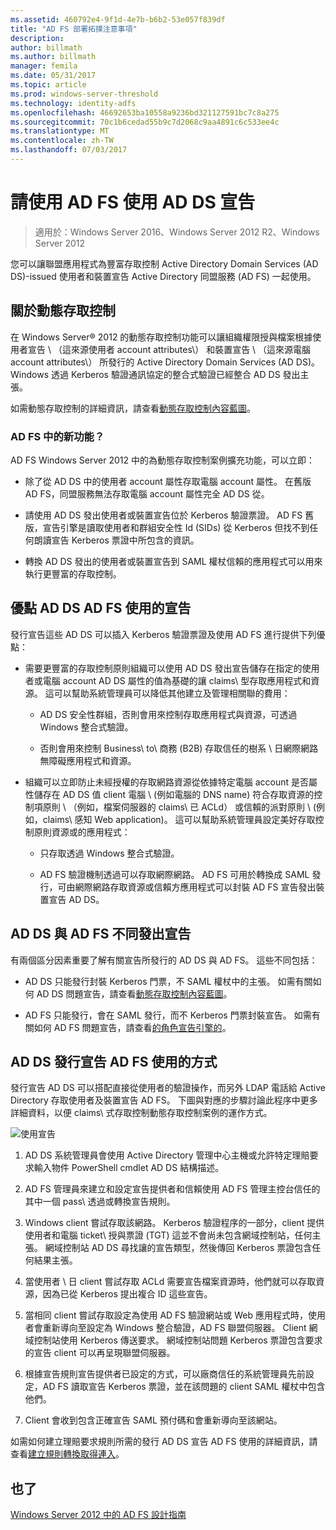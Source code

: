 ```yaml
---
ms.assetid: 460792e4-9f1d-4e7b-b6b2-53e057f839df
title: "AD FS 部署拓撲注意事項"
description: 
author: billmath
ms.author: billmath
manager: femila
ms.date: 05/31/2017
ms.topic: article
ms.prod: windows-server-threshold
ms.technology: identity-adfs
ms.openlocfilehash: 46692653ba10558a9236bd321127591bc7c8a275
ms.sourcegitcommit: 70c1b6cedad55b9c7d2068c9aa4891c6c533ee4c
ms.translationtype: MT
ms.contentlocale: zh-TW
ms.lasthandoff: 07/03/2017
---
```

# <a name="using-ad-ds-claims-with-ad-fs"></a>請使用 AD FS 使用 AD DS 宣告
  
>適用於：Windows Server 2016、Windows Server 2012 R2、Windows Server 2012
  
您可以讓聯盟應用程式為豐富存取控制 Active Directory Domain Services \(AD DS\)\-issued 使用者和裝置宣告 Active Directory 同盟服務 \(AD FS\) 一起使用。  
  
## <a name="about-dynamic-access-control"></a>關於動態存取控制  
在 Windows Server® 2012 的動態存取控制功能可以讓組織權限授與檔案根據使用者宣告 \ （這來源使用者 account attributes\） 和裝置宣告 \ （這來源電腦 account attributes\） 所發行的 Active Directory Domain Services \(AD DS\)。 Windows 透過 Kerberos 驗證通訊協定的整合式驗證已經整合 AD DS 發出主張。  
  
如需動態存取控制的詳細資訊，請查看[動態存取控制內容藍圖](../../solution-guides/Dynamic-Access-Control--Scenario-Overview.md#BKMK_APP)。  
  
### <a name="whats-new-in-ad-fs"></a>AD FS 中的新功能？  
AD FS Windows Server 2012 中的為動態存取控制案例擴充功能，可以立即：  
  
-   除了從 AD DS 中的使用者 account 屬性存取電腦 account 屬性。 在舊版 AD FS，同盟服務無法存取電腦 account 屬性完全 AD DS 從。  
  
-   請使用 AD DS 發出使用者或裝置宣告位於 Kerberos 驗證票證。 AD FS 舊版，宣告引擎是讀取使用者和群組安全性 Id \(SIDs\) 從 Kerberos 但找不到任何朗讀宣告 Kerberos 票證中所包含的資訊。  
  
-   轉換 AD DS 發出的使用者或裝置宣告到 SAML 權杖信賴的應用程式可以用來執行更豐富的存取控制。  
  
## <a name="benefits-of-using-ad-ds-claims-with-ad-fs"></a>優點 AD DS AD FS 使用的宣告  
發行宣告這些 AD DS 可以插入 Kerberos 驗證票證及使用 AD FS 進行提供下列優點：  
  
-   需要更豐富的存取控制原則組織可以使用 AD DS 發出宣告儲存在指定的使用者或電腦 account AD DS 屬性的值為基礎的讓 claims\ 型存取應用程式和資源。 這可以幫助系統管理員可以降低其他建立及管理相關聯的費用：  
  
    -   AD DS 安全性群組，否則會用來控制存取應用程式與資源，可透過 Windows 整合式驗證。  
  
    -   否則會用來控制 Business\ to\ 商務 \(B2B\) 存取信任的樹系 \ 日網際網路無障礙應用程式和資源。  
  
-   組織可以立即防止未經授權的存取網路資源從依據特定電腦 account 是否屬性儲存在 AD DS 值 client 電腦 \ (例如電腦的 DNS name\) 符合存取資源的控制項原則 \ （例如，檔案伺服器的 claims\ 已 ACLd） 或信賴的派對原則 \ (例如，claims\ 感知 Web application\)。 這可以幫助系統管理員設定美好存取控制原則資源或的應用程式：  
  
    -   只存取透過 Windows 整合式驗證。  
  
    -   AD FS 驗證機制透過可以存取網際網路。 AD FS 可用於轉換成 SAML 發行，可由網際網路存取資源或信賴方應用程式可以封裝 AD FS 宣告發出裝置宣告 AD DS。  
  
## <a name="differences-between-ad-ds-and-ad-fs-issued-claims"></a>AD DS 與 AD FS 不同發出宣告  
有兩個區分因素重要了解有關宣告所發行的 AD DS 與 AD FS。 這些不同包括：  
  
-   AD DS 只能發行封裝 Kerberos 門票，不 SAML 權杖中的主張。 如需有關如何 AD DS 問題宣告，請查看[動態存取控制內容藍圖](../../solution-guides/Dynamic-Access-Control--Scenario-Overview.md#BKMK_APP)。  
  
-   AD FS 只能發行，會在 SAML 發行，而不 Kerberos 門票封裝宣告。 如需有關如何 AD FS 問題宣告，請查看[的角色宣告引擎的](../../ad-fs/technical-reference/The-Role-of-the-Claims-Engine.md)。  
  
## <a name="how-ad-ds-issued-claims-work-with-ad-fs"></a>AD DS 發行宣告 AD FS 使用的方式  
發行宣告 AD DS 可以搭配直接從使用者的驗證操作，而另外 LDAP 電話給 Active Directory 存取使用者及裝置宣告 AD FS。 下圖與對應的步驟討論此程序中更多詳細資料，以便 claims\ 式存取控制動態存取控制案例的運作方式。  
  
![使用宣告](media/UsingADDSClaimswithADFS.gif)  
  
1.  AD DS 系統管理員會使用 Active Directory 管理中心主機或允許特定理賠要求輸入物件 PowerShell cmdlet AD DS 結構描述。  
  
2.  AD FS 管理員來建立和設定宣告提供者和信賴使用 AD FS 管理主控台信任的其中一個 pass\ 透過或轉換宣告規則。  
  
3.  Windows client 嘗試存取該網路。 Kerberos 驗證程序的一部分，client 提供使用者和電腦 ticket\ 授與票證 \(TGT\) 這並不會尚未包含網域控制站，任何主張。 網域控制站 AD DS 尋找讓的宣告類型，然後傳回 Kerberos 票證包含任何結果主張。  
  
4.  當使用者 \ 日 client 嘗試存取 ACLd 需要宣告檔案資源時，他們就可以存取資源，因為已從 Kerberos 提出複合 ID 這些宣告。  
  
5.  當相同 client 嘗試存取設定為使用 AD FS 驗證網站或 Web 應用程式時，使用者會重新導向至設定為 Windows 整合驗證，AD FS 聯盟伺服器。 Client 網域控制站使用 Kerberos 傳送要求。 網域控制站問題 Kerberos 票證包含要求的宣告 client 可以再呈現聯盟伺服器。  
  
6.  根據宣告規則宣告提供者已設定的方式，可以廠商信任的系統管理員先前設定，AD FS 讀取宣告 Kerberos 票證，並在該問題的 client SAML 權杖中包含他們。  
  
7.  Client 會收到包含正確宣告 SAML 預付碼和會重新導向至該網站。  
  
如需如何建立理賠要求規則所需的發行 AD DS 宣告 AD FS 使用的詳細資訊，請查看[建立規則轉換取得連入](../../ad-fs/operations/Create-a-Rule-to-Transform-an-Incoming-Claim.md)。  
  
## <a name="see-also"></a>也了
[Windows Server 2012 中的 AD FS 設計指南](AD-FS-Design-Guide-in-Windows-Server-2012.md)
